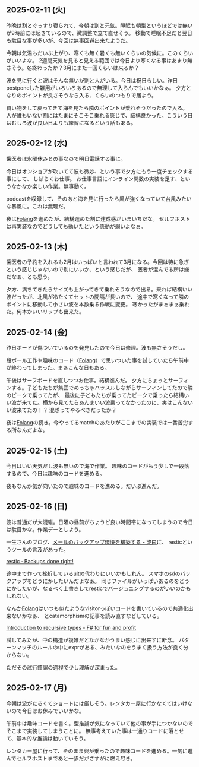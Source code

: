 ## 2025-02-11 (火)

昨晩は割とぐっすり寝られて、今朝は割と元気。睡眠も朝型というほどでは無いが9時前には起きているので、微調整で立て直せそう。
移動で睡眠不足だと翌日も駄目な事が多いが、今回は無事回避出来たようだ。

今朝は気温もだいぶ上がり、寒くも無く暑くも無いくらいの気候に。このくらいがいいよな。
2週間天気を見ると見える範囲では今日より寒くなる事はあまり無さそう。冬終わったか？3月にまた一回くらいは来るか？

波を見に行くと波はそんな無いが割と人がいる。今日は祝日らしい。昨日postponeした雑用がいろいろあるので無理して入らんでもいいかなぁ。
夕方となりのポイントが良さそうなら入る、くらいのつもりで居よう。

買い物をして戻ってきて海を見たら隣のポイントが乗れそうだったので入る。
人が誰もいない割にはたまにそこそこ乗れる感じで、結構良かった。こういう日はむしろ波が良い日よりも練習になるという話もある。

## 2025-02-12 (水)

歯医者は水曜休みとの事なので明日電話する事に。

今日はオンショアが吹いてて波も微妙、という事で夕方にもう一度チェックする事にして、
しばらくお仕事。
お仕事言語にインライン関数の実装を足す、というなかなか楽しい作業。無事動く。

podcastを収録して、そのあと海を見に行ったら風が強くなっていて台風みたいな暴風に。これは無理だ。

夜は[Folang](Folang)を進めたが、結構進めた割に達成感がいまいちだな。
セルフホストは再実装なのでどうしても動いたという感動が弱いよなぁ。

## 2025-02-13 (木)

歯医者の予約を入れるも2月はいっぱいと言われて3月になる。今回は特に急ぎという感じじゃないので別にいいか、という感じだが、
医者が混んでる所は嫌だなぁ、とも思う。

夕方、満ちてきたらサイズも上がってきて乗れそうなので出る。来れば結構いい波だったが、北風が冷たくてセットの間隔が長いので、
途中で寒くなって隣のポイントに移動して小さい波を本数乗る作戦に変更。
寒かったがまぁまぁ乗れた。何本かいいリップも出来た。

## 2025-02-14 (金)

昨日ボードが傷ついているのを発見したので今日は修理。波も無さそうだし。

段ボール工作や趣味のコード（[Folang](Folang)）で思いついた事を試していたら午前中が終わってしまった。まぁこんな日もある。

午後はサーフボードを直しつつお仕事。結構進んだ。
夕方にちょっとサーフィンする。子どもたちが集団でめっちゃハッスルしながらサーフィンしてたので隣のピークで乗ってたが、
最後に子どもたちが乗ってたピークで乗ったら結構いい波が来てた。横から見てたらあんまいい波乗ってなかったのに、実はこんないい波来てたの！？
混ざってやるべきだったか？

夜は[Folang](Folang)の続き。今やってるmatchのあたりがここまでの実装では一番苦労する所なんだよな。

## 2025-02-15 (土)

今日はいい天気だし波も無いので海で作業。
趣味のコードがもう少しで一段落するので、今日は趣味のコードを進める。

夜もなんか気が向いたので趣味のコードを進める。だいぶ進んだ。

## 2025-02-16 (日)

波は普通だが大混雑。日曜の昼前がちょうど良い時間帯になってしまうので今日は駄目かな。作業デーとしよう。

一生さんのブログ、[メールのバックアップ環境を構築する - 或曰](https://blog2.issei.org/2025/02/15/mail-backup/)に、
resticというツールの言及があった。

[restic · Backups done right!](https://restic.net/)

途中まで作って挫折している[uit](uit)の代わりにいいかもしれん。
スマホのsdのバックアップをどうにかしたいんだよなぁ。
同じファイルがいっぱいあるのをどうにかしたいが、なるべく上書きしてresticでバージョニングするのがいいのかもしれない。

なんか[Folang](Folang)はいつも似たようなvisitorっぽいコードを書いているので共通化出来ないかなぁ、
とcatamorphismの記事を読み直すなどしている。

[Introduction to recursive types - F# for fun and profit](https://fsharpforfunandprofit.com/posts/recursive-types-and-folds/)

試してみたが、中の構造が複雑だとなかなかうまい感じに出来ずに断念。
パターンマッチのルールの中にexprがある、みたいなのをうまく扱う方法が良く分からない。

ただその試行錯誤の過程で少し理解が深まった。

## 2025-02-17 (月)

今朝は波がたるくてショートには厳しそう。レンタカー屋に行かなくてはいけないので今日はお休みでいいかな。

午前中は趣味コードを書く。型推論が気になっていて他の事が手につかないのでそこまで実装してしまうことに。
無事考えていた事は一通りコードに落とせて、基本的な推論は動いていそう。

レンタカー屋に行って、そのまま興が乗ったので趣味コードを進める。一気に進んでセルフホストまであと一歩だがさすがに燃え尽き。